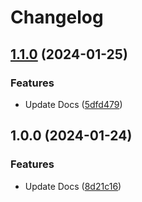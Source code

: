 # Changelog

## [1.1.0](https://github.com/nylo-andry/poc-release-please/compare/v1.0.0...v1.1.0) (2024-01-25)


### Features

* Update Docs ([5dfd479](https://github.com/nylo-andry/poc-release-please/commit/5dfd47998abc903aa6f6430a3265966f4ffe0649))

## 1.0.0 (2024-01-24)


### Features

* Update Docs ([8d21c16](https://github.com/nylo-andry/poc-release-please/commit/8d21c16c0e6ec66fa0b231efd23a78ac28828e10))

